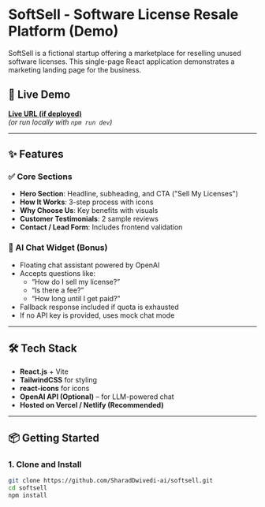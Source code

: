 # SoftSell - Software License Resale Platform (Demo)

SoftSell is a fictional startup offering a marketplace for reselling unused software licenses. This single-page React application demonstrates a marketing landing page for the business.

## 🚀 Live Demo

**[Live URL (if deployed)](https://sharaddwivedi-ai.github.io/softsell/)**  
*(or run locally with `npm run dev`)*

---

## ✨ Features

### ✅ Core Sections
- **Hero Section**: Headline, subheading, and CTA ("Sell My Licenses")
- **How It Works**: 3-step process with icons
- **Why Choose Us**: Key benefits with visuals
- **Customer Testimonials**: 2 sample reviews
- **Contact / Lead Form**: Includes frontend validation

### 💬 AI Chat Widget (Bonus)
- Floating chat assistant powered by OpenAI
- Accepts questions like:
  - “How do I sell my license?”
  - “Is there a fee?”
  - “How long until I get paid?”
- Fallback response included if quota is exhausted
- If no API key is provided, uses mock chat mode

---

## 🛠 Tech Stack

- **React.js** + Vite
- **TailwindCSS** for styling
- **react-icons** for icons
- **OpenAI API (Optional)** – for LLM-powered chat
- **Hosted on Vercel / Netlify (Recommended)**

---

## 📦 Getting Started

### 1. Clone and Install

```bash
git clone https://github.com/SharadDwivedi-ai/softsell.git
cd softsell
npm install

